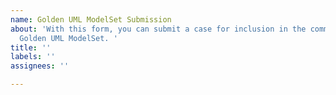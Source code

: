 ```yaml
---
name: Golden UML ModelSet Submission
about: 'With this form, you can submit a case for inclusion in the community-curated
  Golden UML ModelSet. '
title: ''
labels: ''
assignees: ''

---
```




